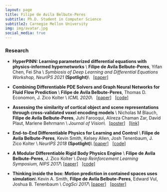 ```yaml
---
layout: page
title: Filipe de Avila Belbute-Peres
subtitle: Ph.D. Student in Computer Science
subtitle2: Carnegie Mellon University
img: img/avatar.jpg
social_media: true
---
```


### Research

* __HyperPINN: Learning parameterized differential equations with physics-informed hypernetworks__ \\
__Filipe de Avila Belbute-Peres__, Yifan Chen, Fei Sha \\
_Symbiosis of Deep Learning and Differential Equations Workshop, NeurIPS 2021_ **(Spotlight)**\\
&nbsp; 
<a href="https://arxiv.org/pdf/2111.01008.pdf" target="_blank">[paper]</a>


* __Combining Differentiable PDE Solvers and Graph Neural Networks for Fluid Flow Prediction__ \\
__Filipe de Avila Belbute-Peres__, Thomas D. Economon, J. Zico Kolter \\
_ICML 2020_\\
&nbsp; 
<a href="https://arxiv.org/abs/2007.04439" target="_blank">[paper]</a>
&nbsp; 
<a href="https://github.com/locuslab/cfd-gcn" target="_blank">[code]</a>


* __Assessing the similarity of cortical object and scene representations through cross-validated voxel encoding models__ \\
Nicholas M Blauch, __Filipe de Avila Belbute-Peres__, Juhi Farooqui, Alireza Chaman Zar, David Plaut, Marlene Behrmann \\
_Journal of Vision_\\
&nbsp; 
<a href="files/2019/assessing_the_similarity.pdf" target="_blank">[poster]</a>
&nbsp; 
<a href="https://jov.arvojournals.org/article.aspx?articleid=2750674" target="_blank">[link]</a>


* __End-to-End Differentiable Physics for Learning and Control__ \\
__Filipe de Avila Belbute-Peres__, Kevin Smith, Kelsey Allen, Josh Tenenbaum, J. Zico Kolter \\
_NeurIPS 2018_ **(Spotlight)**\\
<a href="http://papers.nips.cc/paper/7948-end-to-end-differentiable-physics-for-learning-and-control" target="_blank">[paper]</a>
&nbsp; 
<a href="https://github.com/locuslab/lcp-physics" target="_blank">[code]</a>


* __A Modular Differentiable Rigid Body Physics Engine__ \\
__Filipe de Avila Belbute-Peres__, J. Zico Kolter \\
_Deep Reinforcement Learning Symposium, NIPS 2017_\\
<a href="https://drive.google.com/open?id=1K8t4gQExFXbuG4F9Zd2_30Y5wtpdEST7" target="_blank">[paper]</a>
&nbsp; 
<a href="https://github.com/locuslab/lcp-physics" target="_blank">[code]</a>


* __Thinking inside the box: Motion prediction in contained spaces uses simulation__\\
 Kevin A. Smith, __Filipe de Avila Belbute-Peres__, Edward Vul, Joshua B. Tenenbaum \\
 _CogSci 2017_\\
<a href="http://scripts.mit.edu/~k2smith/publications/Smith_CogSci_Topology.pdf" target="_blank">[paper]</a>
&nbsp; 
<a href="http://www.mit.edu/~k2smith/posters/Poster_Topology.pdf" target="_blank">[poster]</a>
